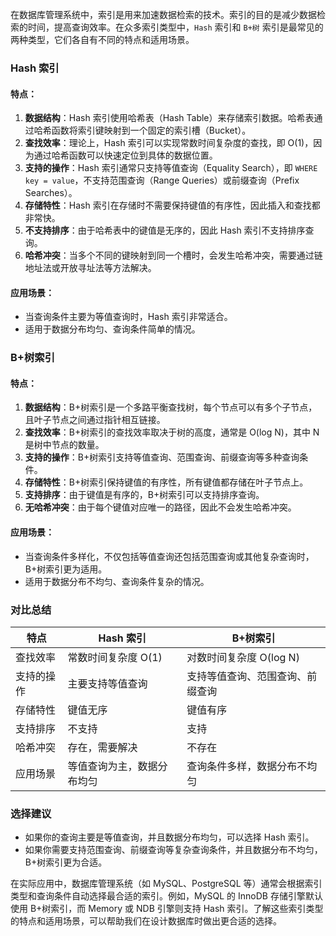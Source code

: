 在数据库管理系统中，索引是用来加速数据检索的技术。索引的目的是减少数据检索的时间，提高查询效率。在众多索引类型中，`Hash` 索引和 `B+树` 索引是最常见的两种类型，它们各自有不同的特点和适用场景。

### Hash 索引

#### 特点：

1. **数据结构**：Hash 索引使用哈希表（Hash Table）来存储索引数据。哈希表通过哈希函数将索引键映射到一个固定的索引槽（Bucket）。
2. **查找效率**：理论上，Hash 索引可以实现常数时间复杂度的查找，即 O(1)，因为通过哈希函数可以快速定位到具体的数据位置。
3. **支持的操作**：Hash 索引通常只支持等值查询（Equality Search），即 `WHERE key = value`，不支持范围查询（Range Queries）或前缀查询（Prefix Searches）。
4. **存储特性**：Hash 索引在存储时不需要保持键值的有序性，因此插入和查找都非常快。
5. **不支持排序**：由于哈希表中的键值是无序的，因此 Hash 索引不支持排序查询。
6. **哈希冲突**：当多个不同的键映射到同一个槽时，会发生哈希冲突，需要通过链地址法或开放寻址法等方法解决。

#### 应用场景：

- 当查询条件主要为等值查询时，Hash 索引非常适合。
- 适用于数据分布均匀、查询条件简单的情况。

### B+树索引

#### 特点：

1. **数据结构**：B+树索引是一个多路平衡查找树，每个节点可以有多个子节点，且叶子节点之间通过指针相互链接。
2. **查找效率**：B+树索引的查找效率取决于树的高度，通常是 O(log N)，其中 N 是树中节点的数量。
3. **支持的操作**：B+树索引支持等值查询、范围查询、前缀查询等多种查询条件。
4. **存储特性**：B+树索引保持键值的有序性，所有键值都存储在叶子节点上。
5. **支持排序**：由于键值是有序的，B+树索引可以支持排序查询。
6. **无哈希冲突**：由于每个键值对应唯一的路径，因此不会发生哈希冲突。

#### 应用场景：

- 当查询条件多样化，不仅包括等值查询还包括范围查询或其他复杂查询时，B+树索引更为适用。
- 适用于数据分布不均匀、查询条件复杂的情况。

### 对比总结

| 特点       | Hash 索引                  | B+树索引                         |
| ---------- | -------------------------- | -------------------------------- |
| 查找效率   | 常数时间复杂度 O(1)        | 对数时间复杂度 O(log N)          |
| 支持的操作 | 主要支持等值查询           | 支持等值查询、范围查询、前缀查询 |
| 存储特性   | 键值无序                   | 键值有序                         |
| 支持排序   | 不支持                     | 支持                             |
| 哈希冲突   | 存在，需要解决             | 不存在                           |
| 应用场景   | 等值查询为主，数据分布均匀 | 查询条件多样，数据分布不均匀     |

### 选择建议

- 如果你的查询主要是等值查询，并且数据分布均匀，可以选择 Hash 索引。
- 如果你需要支持范围查询、前缀查询等复杂查询条件，并且数据分布不均匀，B+树索引更为合适。

在实际应用中，数据库管理系统（如 MySQL、PostgreSQL 等）通常会根据索引类型和查询条件自动选择最合适的索引。例如，MySQL 的 InnoDB 存储引擎默认使用 B+树索引，而 Memory 或 NDB 引擎则支持 Hash 索引。了解这些索引类型的特点和适用场景，可以帮助我们在设计数据库时做出更合适的选择。
